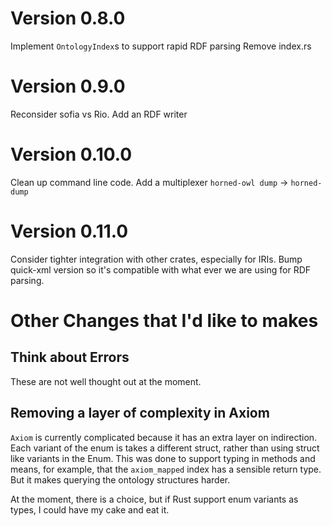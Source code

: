 
Version 0.8.0
=============

Implement `OntologyIndex`s to support rapid RDF parsing
Remove index.rs

Version 0.9.0
==============

Reconsider sofia vs Rio.
Add an RDF writer


Version 0.10.0
==============

Clean up command line code. Add a multiplexer `horned-owl dump` ->
`horned-dump`

Version 0.11.0
==============

Consider tighter integration with other crates, especially for
IRIs. Bump quick-xml version so it's compatible with what ever we are
using for RDF parsing.


Other Changes that I'd like to makes
====================================


Think about Errors
------------------

These are not well thought out at the moment.


Removing a layer of complexity in Axiom
---------------------------------------

`Axiom` is currently complicated because it has an extra layer on
indirection. Each variant of the enum is takes a different struct,
rather than using struct like variants in the Enum. This was done
to support typing in methods and means, for example, that the
`axiom_mapped` index has a sensible return type. But it makes querying
the ontology structures harder.

At the moment, there is a choice, but if Rust support enum variants as
types, I could have my cake and eat it.
